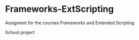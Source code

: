 # Frameworks-ExtScripting
Assigment for the courses Frameworks and Extended Scripting

School project
